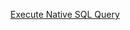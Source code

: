 ﻿[Execute Native SQL Query](http://www.entityframeworktutorial.net/EntityFramework4.3/raw-sql-query-in-entity-framework.aspx)


